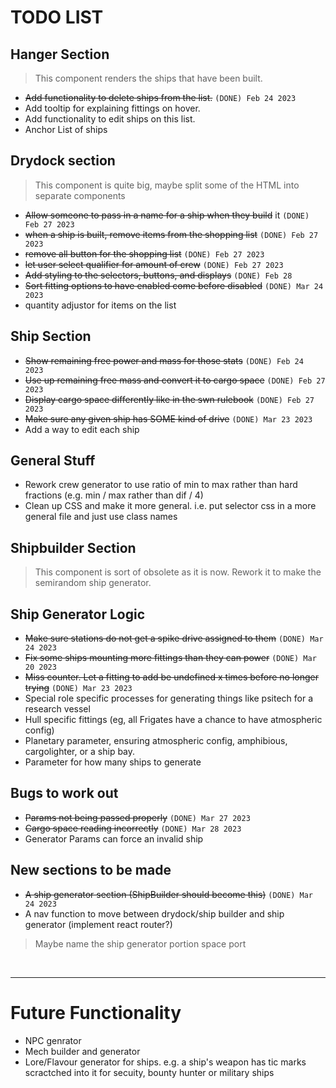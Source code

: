 
# TODO LIST

## Hanger Section

> This component renders the ships that have been built.

* ~~Add functionality to delete ships from the list.~~ ``(DONE) Feb 24 2023``
* Add tooltip for explaining fittings on hover.
* Add functionality to edit ships on this list.
* Anchor List of ships
  
## Drydock section

> This component is quite big, maybe split some of the HTML into separate components

* ~~Allow someone to pass in a name for a ship when they build~~ it `(DONE) Feb 27 2023`
* ~~when a ship is built, remove items from the shopping list~~ ``(DONE) Feb 27 2023``
* ~~remove all button for the shopping list~~ ``(DONE) Feb 27 2023``
* ~~let user select qualifier for amount of crew~~ ``(DONE) Feb 27 2023``
* ~~Add styling to the selectors, buttons, and displays~~ ``(DONE) Feb 28``
* ~~Sort fitting options to have enabled come before disabled~~ `(DONE) Mar 24 2023`
* quantity adjustor for items on the list

## Ship Section

* ~~Show remaining free power and mass for those stats~~ ``(DONE) Feb 24 2023``
* ~~Use up remaining free mass and convert it to cargo space~~ ``(DONE) Feb 27 2023``
* ~~Display cargo space differently like in the swn rulebook~~ ``(DONE) Feb 27 2023``
* ~~Make sure any given ship has SOME kind of drive~~ `(DONE) Mar 23 2023`
* Add a way to edit each ship

## General Stuff

* Rework crew generator to use ratio of min to max rather than hard fractions (e.g. min / max rather than dif / 4)  
* Clean up CSS and make it more general. i.e. put selector css in a more general file and just use class names

## Shipbuilder Section

> This component is sort of obsolete as it is now. Rework it to make the semirandom ship generator.

## Ship Generator Logic

* ~~Make sure stations do not get a spike drive assigned to them~~ `(DONE) Mar 24 2023`
* ~~Fix some ships mounting more fittings than they can power~~ ``(DONE) Mar 20 2023``
* ~~Miss counter. Let a fitting to add be undefined x times before no longer trying~~ `(DONE) Mar 23 2023`
* Special role specific processes for generating things like psitech for a research vessel
* Hull specific fittings (eg, all Frigates have a chance to have atmospheric config)
* Planetary parameter, ensuring atmospheric config, amphibious, cargolighter, or a ship bay.
* Parameter for how many ships to generate

## Bugs to work out

* ~~Params not being passed properly~~ `(DONE) Mar 27 2023`
* ~~Cargo space reading incorrectly~~ `(DONE) Mar 28 2023`
* Generator Params can force an invalid ship

## New sections to be made

* ~~A ship generator section (ShipBuilder should become this)~~ `(DONE) Mar 24 2023`
* A nav function to move between drydock/ship builder and ship generator (implement react router?)
> Maybe name the ship generator portion space port

<br>

***

# Future Functionality

* NPC genrator
* Mech builder and generator
* Lore/Flavour generator for ships. e.g. a ship's weapon has tic marks scractched into it for secuity, bounty hunter or military ships